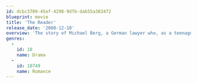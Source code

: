 ```yaml
---
id: dcbc3709-45ef-4298-9dfb-dab55a383472
blueprint: movie
title: 'The Reader'
release_date: '2008-12-10'
overview: 'The story of Michael Berg, a German lawyer who, as a teenager in the late 1950s, had an affair with an older woman, Hanna, who then disappeared only to resurface years later as one of the defendants in a war crimes trial stemming from her actions as a concentration camp guard late in the war. He alone realizes that Hanna is illiterate and may be concealing that fact at the expense of her freedom.'
genres:
  -
    id: 18
    name: Drama
  -
    id: 10749
    name: Romance
---
```

